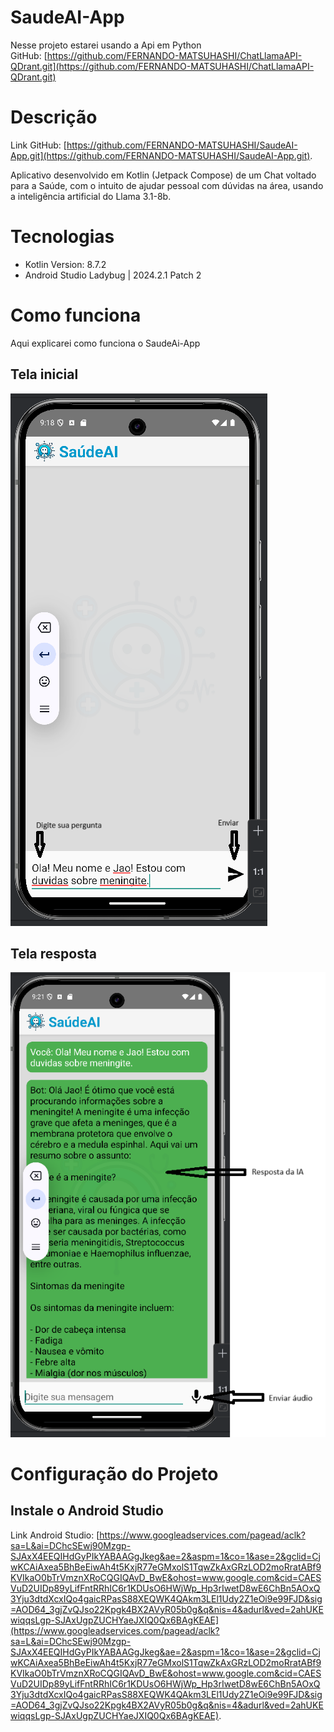 # SaudeAI-App

Nesse projeto estarei usando a Api em Python <br>
GitHub: [https://github.com/FERNANDO-MATSUHASHI/ChatLlamaAPI-QDrant.git](https://github.com/FERNANDO-MATSUHASHI/ChatLlamaAPI-QDrant.git)

# Descrição

Link GitHub: [https://github.com/FERNANDO-MATSUHASHI/SaudeAI-App.git](https://github.com/FERNANDO-MATSUHASHI/SaudeAI-App.git). <br>

Aplicativo desenvolvido em Kotlin (Jetpack Compose) de um Chat voltado para a Saúde, com o intuito de ajudar pessoal com dúvidas na área, usando a inteligência artificial do Llama 3.1-8b.

# Tecnologias

- Kotlin Version: 8.7.2
- Android Studio Ladybug | 2024.2.1 Patch 2

# Como funciona
Aqui explicarei como funciona o SaudeAi-App

## Tela inicial
![Inicial](./img/Tela_inicial.png)

## Tela resposta
![Resposta](./img/Tela_resposta.png)

# Configuração do Projeto

## Instale o Android Studio

Link Android Studio: [https://www.googleadservices.com/pagead/aclk?sa=L&ai=DChcSEwj90Mzgp-SJAxX4EEQIHdGyPIkYABAAGgJkeg&ae=2&aspm=1&co=1&ase=2&gclid=CjwKCAiAxea5BhBeEiwAh4t5KxjR77eGMxolS1TqwZkAxGRzLOD2moRratABf9KVIkaO0bTrVmznXRoCQGIQAvD_BwE&ohost=www.google.com&cid=CAESVuD2UIDp89yLifFntRRhIC6r1KDUsO6HWjWp_Hp3rIwetD8wE6ChBn5AOxQ3Yju3dtdXcxIQo4gaicRPasS88XEQWK4QAkm3LEl1Udy2Z1eOi9e99FJD&sig=AOD64_3gjZvQJso22Kpgk4BX2AVyR05b0g&q&nis=4&adurl&ved=2ahUKEwiqqsLgp-SJAxUgpZUCHYaeJXIQ0Qx6BAgKEAE](https://www.googleadservices.com/pagead/aclk?sa=L&ai=DChcSEwj90Mzgp-SJAxX4EEQIHdGyPIkYABAAGgJkeg&ae=2&aspm=1&co=1&ase=2&gclid=CjwKCAiAxea5BhBeEiwAh4t5KxjR77eGMxolS1TqwZkAxGRzLOD2moRratABf9KVIkaO0bTrVmznXRoCQGIQAvD_BwE&ohost=www.google.com&cid=CAESVuD2UIDp89yLifFntRRhIC6r1KDUsO6HWjWp_Hp3rIwetD8wE6ChBn5AOxQ3Yju3dtdXcxIQo4gaicRPasS88XEQWK4QAkm3LEl1Udy2Z1eOi9e99FJD&sig=AOD64_3gjZvQJso22Kpgk4BX2AVyR05b0g&q&nis=4&adurl&ved=2ahUKEwiqqsLgp-SJAxUgpZUCHYaeJXIQ0Qx6BAgKEAE). 


